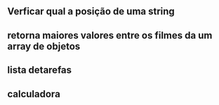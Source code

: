 ## Verficar qual a posição de uma string

## retorna maiores valores entre os filmes da um array de objetos

## lista detarefas

## calculadora

